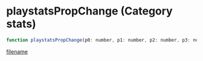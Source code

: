 # playstatsPropChange (Category stats)

```js
function playstatsPropChange(p0: number, p1: number, p2: number, p3: number): void
```

[filename](playstatsPropChange_m.md ':include')